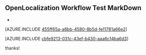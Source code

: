 ## OpenLocalization Workflow Test MarkDown
* 

[AZURE.INCLUDE [455ff65a-a6bb-4580-8b5d-fe11781a66e2](calleeMd1.md)]



[AZURE.INCLUDE [cbfe9213-031c-43ef-b430-aaa6c14ba6d3](calleeMd2.md)]

 
thanks!